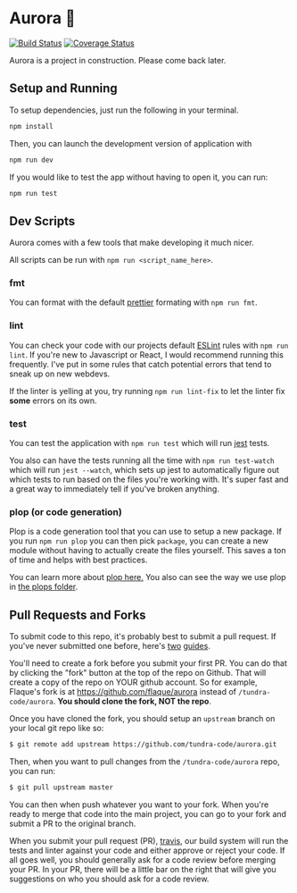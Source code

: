 # Aurora 🌌
[![Build Status](https://travis-ci.org/tundra-code/aurora.svg?branch=master)](https://travis-ci.org/tundra-code/aurora)
[![Coverage Status](https://coveralls.io/repos/github/tundra-code/aurora/badge.svg)](https://coveralls.io/github/tundra-code/aurora)

Aurora is a project in construction. Please come back later.

## Setup and Running

To setup dependencies, just run the following in your terminal.
``` bash
npm install
```

Then, you can launch the development version of application with 
``` bash
npm run dev
```

If you would like to test the app without having to open it, you can run:
``` bash
npm run test
```

## Dev Scripts

Aurora comes with a few tools that make developing it much nicer. 

All scripts can be run with `npm run <script_name_here>`.

### fmt
You can format with the default [prettier](https://github.com/prettier/prettier) formating with `npm run fmt`.

### lint
You can check your code with our projects default [ESLint](http://eslint.org/) rules with `npm run lint`. If you're new to Javascript or React, I would recommend running this frequently. I've put in some rules that catch potential errors that tend to sneak up on new webdevs.

If the linter is yelling at you, try running `npm run lint-fix` to let the linter fix **some** errors on its own. 

### test
You can test the application with `npm run test` which will run [jest](https://facebook.github.io/jest/) tests. 

You also can have the tests running all the time with `npm run test-watch` which will run `jest --watch`, which sets up jest to automatically figure out which tests to run based on the files you're working with. It's super fast and a great way to immediately tell if you've broken anything.

### plop (or code generation)
Plop is a code generation tool that you can use to setup a new package. If you run `npm run plop` you can then pick `package`, you can create a new module without having to actually create the files yourself. This saves a ton of time and helps with best practices. 

You can learn more about [plop here.](https://github.com/amwmedia/plop) You also can see the way we use plop in [the plops folder](https://github.com/tundra-code/aurora/tree/master/scripts/plops).

## Pull Requests and Forks

To submit code to this repo, it's probably best to submit a pull request. If you've never submitted one before, here's [two](https://github.com/CPAN-PRC/resources/wiki/My-first-Pull-Request) [guides](https://github.com/sqlcollaborative/dbatools/wiki/Your-First-Pull-Request). 

You'll need to create a fork before you submit your first PR. You can do that by clicking the "fork" button at the top of the repo on Github. That will create a copy of the repo on YOUR github account. So for example, Flaque's fork is at https://github.com/flaque/aurora instead of `/tundra-code/aurora`. **You should clone the fork, NOT the repo**.

Once you have cloned the fork, you should setup an `upstream` branch on your local git repo like so:

``` bash
$ git remote add upstream https://github.com/tundra-code/aurora.git
```

Then, when you want to pull changes from the `/tundra-code/aurora` repo, you can run: 

``` bash
$ git pull upstream master
```

You can then when push whatever you want to your fork. When you're ready to merge that code into the main project, you can go to your fork and submit a PR to the original branch.

When you submit your pull request (PR), [travis](https://travis-ci.org/), our build system will run the tests and linter against your code and either approve or reject your code. If all goes well, you should generally ask for a code review before merging your PR. In your PR, there will be a little bar on the right that will give you suggestions on who you should ask for a code review.

